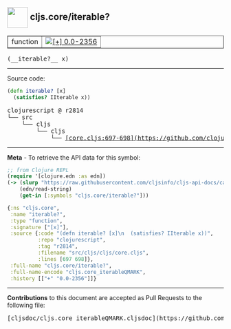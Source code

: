 ## <img width="48px" valign="middle" src="http://i.imgur.com/Hi20huC.png"> cljs.core/iterable?

 <table border="1">
<tr>

<td>function</td>
<td><a href="https://github.com/cljsinfo/cljs-api-docs/tree/0.0-2356"><img valign="middle" alt="[+] 0.0-2356" src="https://img.shields.io/badge/+-0.0--2356-lightgrey.svg"></a> </td>
</tr>
</table>

 <samp>
(__iterable?__ x)<br>
</samp>

---





Source code:

```clj
(defn iterable? [x]
  (satisfies? IIterable x))
```

 <pre>
clojurescript @ r2814
└── src
    └── cljs
        └── cljs
            └── <ins>[core.cljs:697-698](https://github.com/clojure/clojurescript/blob/r2814/src/cljs/cljs/core.cljs#L697-L698)</ins>
</pre>


---

__Meta__ - To retrieve the API data for this symbol:

```clj
;; from Clojure REPL
(require '[clojure.edn :as edn])
(-> (slurp "https://raw.githubusercontent.com/cljsinfo/cljs-api-docs/catalog/cljs-api.edn")
    (edn/read-string)
    (get-in [:symbols "cljs.core/iterable?"]))
```

```clj
{:ns "cljs.core",
 :name "iterable?",
 :type "function",
 :signature ["[x]"],
 :source {:code "(defn iterable? [x]\n  (satisfies? IIterable x))",
          :repo "clojurescript",
          :tag "r2814",
          :filename "src/cljs/cljs/core.cljs",
          :lines [697 698]},
 :full-name "cljs.core/iterable?",
 :full-name-encode "cljs.core_iterableQMARK",
 :history [["+" "0.0-2356"]]}

```

---

__Contributions__ to this document are accepted as Pull Requests to the following file:

 <pre>
[cljsdoc/cljs.core_iterableQMARK.cljsdoc](https://github.com/cljsinfo/cljs-api-docs/blob/master/cljsdoc/cljs.core_iterableQMARK.cljsdoc)
</pre>

